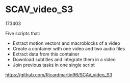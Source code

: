 # SCAV_video_S3
173403

Five scripts that:

- Extract motion vectors and macroblocks of a video
- Create a container with one video and two audio files
- Extract data from this container
- Download subtitles and integrate them in a video 
- Join previous tasks in one single script

https://github.com/Ricardmartin96/SCAV_video_S3



